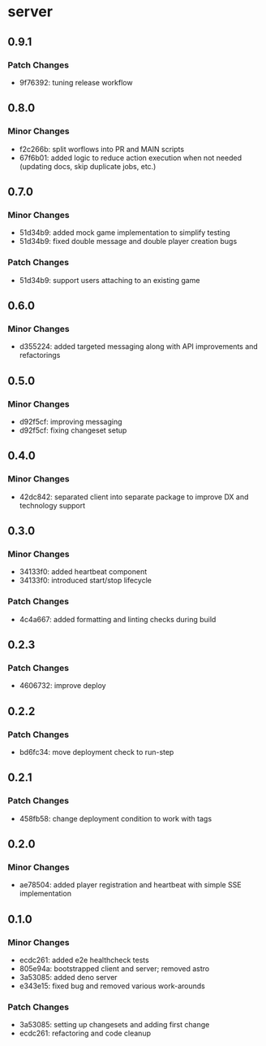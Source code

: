 # server

## 0.9.1

### Patch Changes

- 9f76392: tuning release workflow

## 0.8.0

### Minor Changes

- f2c266b: split worflows into PR and MAIN scripts
- 67f6b01: added logic to reduce action execution when not needed (updating docs, skip duplicate jobs, etc.)

## 0.7.0

### Minor Changes

- 51d34b9: added mock game implementation to simplify testing
- 51d34b9: fixed double message and double player creation bugs

### Patch Changes

- 51d34b9: support users attaching to an existing game

## 0.6.0

### Minor Changes

- d355224: added targeted messaging along with API improvements and refactorings

## 0.5.0

### Minor Changes

- d92f5cf: improving messaging
- d92f5cf: fixing changeset setup

## 0.4.0

### Minor Changes

- 42dc842: separated client into separate package to improve DX and technology support

## 0.3.0

### Minor Changes

- 34133f0: added heartbeat component
- 34133f0: introduced start/stop lifecycle

### Patch Changes

- 4c4a667: added formatting and linting checks during build

## 0.2.3

### Patch Changes

- 4606732: improve deploy

## 0.2.2

### Patch Changes

- bd6fc34: move deployment check to run-step

## 0.2.1

### Patch Changes

- 458fb58: change deployment condition to work with tags

## 0.2.0

### Minor Changes

- ae78504: added player registration and heartbeat with simple SSE implementation

## 0.1.0

### Minor Changes

- ecdc261: added e2e healthcheck tests
- 805e94a: bootstrapped client and server; removed astro
- 3a53085: added deno server
- e343e15: fixed bug and removed various work-arounds

### Patch Changes

- 3a53085: setting up changesets and adding first change
- ecdc261: refactoring and code cleanup
